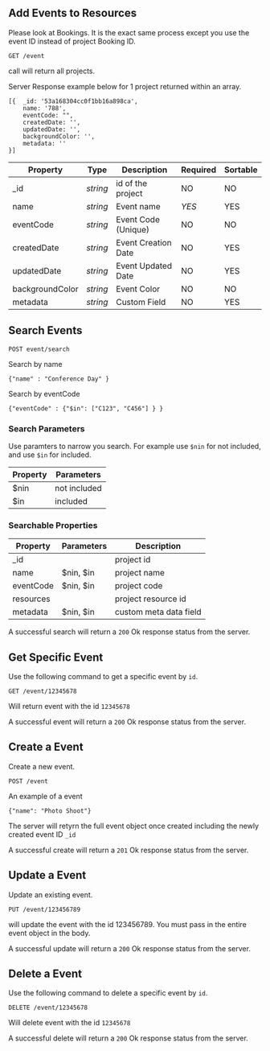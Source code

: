 ## Add Events to Resources
Please look at Bookings. It is the exact same process except you use the event ID instead of project Booking ID. 

```
GET /event
```

call will return all projects.

Server Response example below for 1 project returned within an array. 

```
[{  _id: '53a168304cc0f1bb16a898ca',
    name: '788',
    eventCode: "",
    createdDate: '',
    updatedDate: '',
    backgroundColor: '',
    metadata: '' 
}]
```

Property | Type | Description | Required | Sortable
--- | --- | --- | --- | ---
_id | *string* | id of the project | NO | NO
name | *string* | Event name | *YES* | YES
eventCode |*string* | Event Code (Unique) | NO | NO
createdDate | *string* | Event Creation Date | NO | YES
updatedDate | *string* | Event Updated Date | NO | YES
backgroundColor | *string* | Event Color | NO | NO
metadata | *string* | Custom Field | NO | YES

## Search Events
```
POST event/search
```
Search by name
```
{"name" : "Conference Day" }
```
Search by eventCode
```
{"eventCode" : {"$in": ["C123", "C456"] } }
```

### Search Parameters
Use paramters to narrow you search. For example use `$nin` for not included, and use `$in` for included.

Property | Parameters
--- | ---
$nin | not included
$in | included

### Searchable Properties
Property | Parameters | Description
--- |--------------| ---
_id |  | project id
name | $nin, $in | project name
eventCode | $nin, $in | project code
resources |  | project resource id
metadata | $nin, $in | custom meta data field

A successful search will return a `200` Ok response status from the server.

## Get Specific Event
Use the following command to get a specific event by `id`.
```
GET /event/12345678
```
Will return event with the id `12345678`

A successful event will return a `200` Ok response status from the server.

## Create a Event
Create a new event.
```
POST /event
```
An example of a event

```
{"name": "Photo Shoot"}
```
The server will retyrn the full event object once created including the newly created event ID `_id`

A successful create will return a `201` Ok response status from the server.

## Update a Event
Update an existing event.
```
PUT /event/123456789
```
will update the event with the id 123456789. You must pass in the entire event object in the body. 

A successful update will return a `200` Ok response status from the server.

## Delete a Event
Use the following command to delete a specific event by `id`.
```
DELETE /event/12345678
```
Will delete event with the id `12345678`

A successful delete will return a `200` Ok response status from the server.
